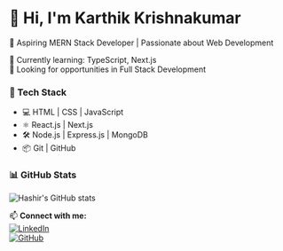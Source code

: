 # 👋 Hi, I'm Karthik Krishnakumar  
🚀 Aspiring MERN Stack Developer | Passionate about Web Development  

🌱 Currently learning: TypeScript, Next.js  
💼 Looking for opportunities in Full Stack Development  

### 🚀 Tech Stack  
- 💻 HTML | CSS | JavaScript  
- ⚛️ React.js | Next.js  
- 🛠️ Node.js | Express.js | MongoDB  
- 📦 Git | GitHub  

### 📊 GitHub Stats  
![Hashir's GitHub stats](https://github-readme-stats.vercel.app/api?username=hashirrr6&show_icons=true&theme=radical)  

📫 **Connect with me:**  
[![LinkedIn](https://img.shields.io/badge/LinkedIn-blue?style=flat&logo=linkedin)](https://www.linkedin.com/in/mohammed-hashir-c)  
[![GitHub](https://img.shields.io/badge/GitHub-black?style=flat&logo=github)](https://github.com/hashirrr6)  

